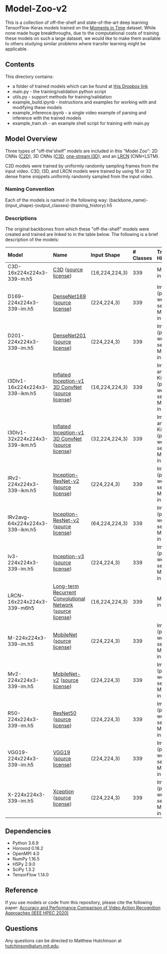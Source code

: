 # Model-Zoo-v2

This is a collection of off-the-shelf and state-of-the-art deep learning TensorFlow-Keras models trained on the [Moments in Time](http://moments.csail.mit.edu/) dataset.  While none made huge breakthroughs, due to the computational costs of training these models on such a large dataset, we would like to make them available to others studying similar problems where transfer learning might be applicable.

## Contents

This directory contains:
 - a folder of trained models which can be found at [this Dropbox link](https://www.dropbox.com/sh/0mizy26m2z58bnk/AABltW6G91yqGaBunLwYadJia/Model-Zoo-v2/models?dl=0&subfolder_nav_tracking=1)
 - main.py - the training/validation python script
 - utils.py - support methods for training/validation
 - example_build.ipynb - instructions and examples for working with and modifying these models
 - example_inference.ipynb - a single video example of parsing and inference with the trained models
 - example_train.sh - an example shell script for training with main.py

## Model Overview

Three types of "off-the'shelf" models are included in this "Model Zoo": 2D CNNs ([C2D](https://en.wikipedia.org/wiki/Convolutional_neural_network#Image_recognition)), 3D CNNs ([C3D](https://arxiv.org/pdf/1412.0767.pdf), [one-stream I3D](https://arxiv.org/abs/1705.07750)), and an [LRCN](https://arxiv.org/pdf/1411.4389.pdf) (CNN+LSTM).

C2D models were trained by uniformly randomly sampling frames from the input video.  C3D, I3D, and LRCN models were trained by using 16 or 32 dense frame snippets uniformly randomly sampled from the input video.

### Naming Convention

Each of the models is named in the following way: (backbone_name)-(input_shape)-(output_classes)-(training_history).h5

### Descriptions

The original backbones from which these "off-the-shelf" models were created and trained are linked to in the table below.  The following is a brief description of the models:

| Model | Name | Input Shape | # Classes | Training History |
| :----- | :----- | :----- | :----- | :-----|
| C3D-16x224x224x3-339-m.h5 | [C3D](https://github.com/axon-research/c3d-keras) ([source license](https://github.com/axon-research/c3d-keras/blob/master/LICENSE.md)) | (16,224,224,3) | 339 | Moments in Time |
| D169-224x224x3-339-im.h5 | [DenseNet169](https://www.tensorflow.org/api_docs/python/tf/keras/applications/DenseNet169) ([source license](https://www.apache.org/licenses/LICENSE-2.0)) | (224,224,3)  | 339  | ImageNet (pretrained weights set) <br/> Moments in Time  |
| D201-224x224x3-339-im.h5 | [DenseNet201](https://www.tensorflow.org/api_docs/python/tf/keras/applications/DenseNet201) ([source license](https://www.apache.org/licenses/LICENSE-2.0)) | (224,224,3)  | 339  | ImageNet (pretrained weights set) <br/> Moments in Time|
| I3DIv1-16x224x224x3-339-ikm.h5 | [Inflated Inception-v1 3D ConvNet](https://github.com/deepmind/kinetics-i3d) ([source license](https://github.com/deepmind/kinetics-i3d/blob/master/LICENSE)) | (16,224,224,3)   | 339   | ImageNet and Kinetics (pretrained weights sets) <br/> Moments in Time  |
| I3DIv1-32x224x224x3-339-ikm.h5 | [Inflated Inception-v1 3D ConvNet](https://github.com/deepmind/kinetics-i3d) ([source license](https://github.com/deepmind/kinetics-i3d/blob/master/LICENSE)) | (32,224,224,3)   | 339   | ImageNet and Kinetics (pretrained weights sets) <br/> Moments in Time  |
| IRv2-224x224x3-339-ikm.h5 | [Inception-ResNet-v2](https://www.tensorflow.org/api_docs/python/tf/keras/applications/InceptionResNetV2) ([source license](https://www.apache.org/licenses/LICENSE-2.0)) | (224,224,3)  | 339  | ImageNet (pretrained weights set) <br/> Moments in Time   |
| IRv2avg-64x224x224x3-339-ikm.h5 | [Inception-ResNet-v2](https://www.tensorflow.org/api_docs/python/tf/keras/applications/InceptionResNetV2) ([source license](https://www.apache.org/licenses/LICENSE-2.0)) | (64,224,224,3)  | 339  | ImageNet (pretrained weights set) <br/> Moments in Time   |
| Iv3-224x224x3-339-im.h5 | [Inception-v3](https://www.tensorflow.org/api_docs/python/tf/keras/applications/InceptionV3) ([source license](https://www.apache.org/licenses/LICENSE-2.0)) |(224,224,3)   | 339   | ImageNet (pretrained weights set) <br/> Moments in Time  |
| LRCN-16x224x224x3-339-m6h5 | [Long-term Recurrent Convolutional Network](https://github.com/harvitronix/five-video-classification-methods/blob/master/models.py) ([source license](https://github.com/harvitronix/five-video-classification-methods/blob/master/LICENSE)) | (16,224,224,3)  | 339  | Moments in Time  |
| M-224x224x3-339-im.h5 | [MobileNet](https://www.tensorflow.org/api_docs/python/tf/keras/applications/MobileNet) ([source license](https://www.apache.org/licenses/LICENSE-2.0)) | (224,224,3)   | 339   | ImageNet (pretrained weights set) <br/> Moments in Time  |
| Mv2-224x224x3-339-im.h5 | [MobileNet-v2](https://www.tensorflow.org/api_docs/python/tf/keras/applications/MobileNetV2) ([source license](https://www.apache.org/licenses/LICENSE-2.0)) | (224,224,3)  | 339  | ImageNet (pretrained weights set) <br/> Moments in Time  |
| R50-224x224x3-339-im.h5  | [ResNet50](https://www.tensorflow.org/api_docs/python/tf/keras/applications/ResNet50) ([source license](https://www.apache.org/licenses/LICENSE-2.0)) | (224,224,3)  | 339  |ImageNet (pretrained weights set) <br/> Moments in Time   |
| VGG19-224x224x3-339-im.h5 | [VGG19](https://www.tensorflow.org/api_docs/python/tf/keras/applications/VGG19) ([source license](https://www.apache.org/licenses/LICENSE-2.0)) | (224,224,3)  | 339  | ImageNet (pretrained weights set) <br/> Moments in Time  |
| X-224x224x3-339-im.h5 | [Xception](https://www.tensorflow.org/api_docs/python/tf/keras/applications/Xception) ([source license](https://www.apache.org/licenses/LICENSE-2.0)) |(224,224,3)   |339  | ImageNet (pretrained weights set) <br/> Moments in Time|

## Dependencies

 - Python 3.6.9
 - Horovod 0.18.2
 - OpenMPI 4.0
 - NumPy 1.16.5
 - H5Py 2.9.0
 - SciPy 1.3.2
 - TensorFlow 1.14.0

## Reference

If you use models or code from this repository, please cite the following paper:
[Accuracy and Performance Comparison of Video Action Recognition Approaches (IEEE HPEC 2020)](https://ieeexplore.ieee.org/abstract/document/9286249?casa_token=NQcUF_3AHf4AAAAA:kVR1-w4VC4GLtAohJYfUGWoKurhkyCiUrCE3M-j23lSfWAxbwlpvUjrByC2OXWPAcAX4Ooy2)

## Questions

Any questions can be directed to Matthew Hutchinson at <hutchinson@alum.mit.edu>.

